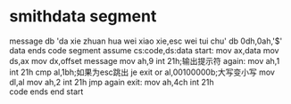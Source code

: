 # smithdata     segment
message  db 'da xie zhuan hua wei xiao xie,esc wei tui chu'
         db 0dh,0ah,'$'
data     ends
code     segment
assume   cs:code,ds:data
start:   mov ax,data
         mov ds,ax
         mov dx,offset message
         mov ah,9
         int 21h;输出提示符
again:   mov ah,1
         int 21h
         cmp al,1bh;如果为esc跳出
         je exit
         or al,00100000b;大写变小写
         mov dl,al
         mov ah,2
         int 21h
         jmp again
exit:    mov ah,4ch
         int 21h          
code     ends
         end start
